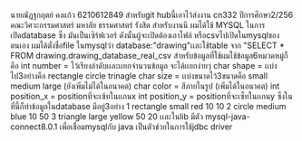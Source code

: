 นายณัฏฐกฤตย์ คงแก้ว 6210612849 
สำหรับgit hubนี้เอาไว้ส่งงาน cn332 ปีการศึกษา2/256 คณะวิศวะกรรมศาสตร์ มหาลัย ธรรมศาสตร์ รังสิต
สำหรับงานนี ผมได้ใช้ MYSQL ในการเปิดdatabase ซึ่ง มันเป็นเซิร์ฟเวอร์ ดังนั้นผู้จะเปิดต้องเอาไฟล์ หรือcsvไปเปิดในmysqlของตนเอง
ผมได้ตั่งชื่อfile ในmysqlว่า database:"drawing"เเละใช้table จาก "SELECT * FROM drawing.drawing_database_real_csv
สำหรับข้อมูลที่ใช้ผมใช้ข้อมูล6หมวดหมู่ก็คือ
int number =  ไว้เรียงลำดับเเละเเยกจำนวนข้อมูล จะได้เเยกง่ายๆ
char shape = เเบ่งไป3อย่างคือ rectangle circle trinagle
char size = เเบ่งขนาดไว้3ขนาดคือ small medium large (ยังเพิ่มไม่ได้ในอนาคต)
char color = สีภายในรูป (เพิ่มได้ในอนาคต)
int position_x = positionที่จะเซ้ทในเเกนx 
int position_y = positionที่จะเซ็ทในเเกนy
ซึ่งในที่นี้ก็ทำข้อมูลในdatabase มีอยู่3อย่าง
1 rectangle small red 10 10
2 circle medium blue 10 50 
3 triangle large yellow 50 20 
เเละในlib มีตัว mysql-java-connect8.0.1 เพื่อเชื่อมmysqlกับ java เป็นตัวช่วยในการใช้jdbc driver